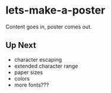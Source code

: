 # lets-make-a-poster
Content goes in, poster comes out.

## Up Next
- character escaping
- extended character range
- paper sizes
- colors
- more fonts???
